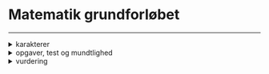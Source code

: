 # Matematik grundforløbet

----

<details>
  <summary>karakterer</summary>
  
  Der gives både mundtlig og skriftlig karakter

  - 1. standpunkt - ca. start november
  - 2. standpunkt - ca. start marts

</details>

<details>
  <summary>opgaver, test og mundtlighed</summary>

  - **Screening**, ca. midt september
  - Test uden hjælpemidler i klassen - ( AI's kan nemt kan løse opgaverne på grundforløbet ) 
  - Samtaler med jer i klassen og præsentationer ved tavlen

</details>


<details>
  <summary>vurdering</summary>
  
> *"It is not knowledge, but the act of learning, not possession but the act of getting there, which grants the greatest enjoymen"*  
> — Carl Friedrich Gauss

 I matematik er det ikke svaret, men vejen dertil, der viser den egentlige forståelse. Derfor vurderes følgende:

  - mellemregninger
  - orden
  - forklaring

</details>
